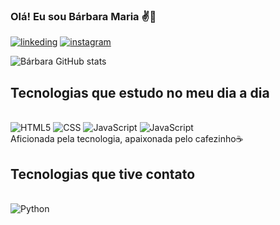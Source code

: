 ### Olá! Eu sou Bárbara Maria ✌️🦦

[![linkeding](https://img.shields.io/badge/LinkedIn-0077B5?style=for-the-badge&logo=linkedin&logoColor=white)](https://www.linkedin.com/in/b%C3%A1rbara-maria-6b3553196/)
[![instagram](https://img.shields.io/badge/Instagram-E4405F?style=for-the-badge&logo=instagram&logoColor=white)](https://www.instagram.com/oxent.babi/)

![Bárbara GitHub stats](https://github-readme-stats.vercel.app/api?username=barbaramob&show_icons=true&theme=highcontrast)

## Tecnologias que estudo no meu dia a dia
<div style="display: inline_block"></br>
<img aling="center" alt="HTML5" src="https://img.shields.io/badge/HTML5-E34F26?style=for-the-badge&logo=html5&logoColor=white">
<img aling="center" alt="CSS" src="https://img.shields.io/badge/CSS3-1572B6?style=for-the-badge&logo=css3&logoColor=white">
<img aling="center" alt="JavaScript" src="https://img.shields.io/badge/JavaScript-323330?style=for-the-badge&logo=javascript&logoColor=F7DF1E">
<img aling="center" alt="JavaScript" src="https://img.shields.io/badge/Java-ED8B00?style=for-the-badge&logo=java&logoColor=white">
</div>
Aficionada pela tecnologia, apaixonada pelo cafezinho☕

## Tecnologias que tive contato
<div style="display: inline_block"></br>
<img aling="center" alt="Python" src="https://img.shields.io/badge/Python-14354C?style=for-the-badge&logo=python&logoColor=white">
</div>
